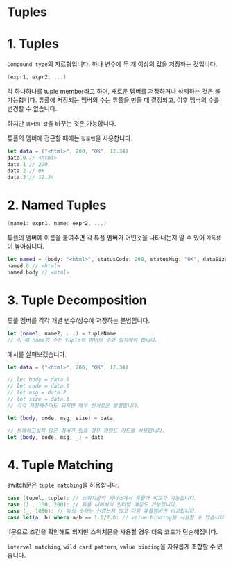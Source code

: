 # Tuples

# 1. Tuples

`Compound type`의 자료형입니다. 하나 변수에 두 개 이상의 값을 저장하는 것입니다.

```swift
(expr1, expr2, ...)
```

각 하나하나를 tuple member라고 하며, 새로운 멤버를 저장하거나 삭제하는 것은 불가능합니다. 튜플에 저장되는 멤버의 수는 튜플을 만들 때 결정되고, 이후 멤버의 수를 변경할 수 없습니다. 

하지만 `멤버의 값`을 바꾸는 것은 가능합니다.

튜플의 멤버에 접근할 때에는 `점문법`을 사용합니다.

```swift
let data = ("<html>", 200, "OK", 12.34)
data.0 // <html>
data.1 // 200
data.2 // OK
data.3 // 12.34
```

# 2. Named Tuples

```swift
(name1: expr1, name: expr2, ...)
```

튜플의 멤버에 이름을 붙여주면 각 튜플 멤버가 어떤것을 나타내는지 알 수 있어 `가독성`이 높아집니다.

```swift
let named = (body: "<html>", statusCode: 200, statusMsg: "OK", dataSize: 12.34)
named.0 // <html>
named.body // <html>
```

# 3. Tuple Decomposition

튜플 멤버를 각각 개별 변수/상수에 저장하는 문법입니다.

```swift
let (name1, name2, ...) = tupleName
// 이 때 name의 수는 tuple의 멤버의 수와 일치해야 합니다.
```

예시를 살펴보겠습니다.

```swift
let data = ("<html>", 200, "OK", 12.34)

// let body = data.0
// let code = data.1
// let msg = data.2
// let size = data.3
// 각각 저장해주어도 되지만 매우 번거로운 방법입니다. 

let (body, code, msg, size) = data

// 분해하고싶지 않은 멤버가 있을 경우 와일드 카드를 사용합니다.
let (body, code, msg, _) = data
```

# 4. Tuple Matching

switch문은 `tuple matching`을 허용합니다. 

```swift
case (tupel, tuple): // 스위치문의 케이스에서 튜플과 비교가 가능합니다.
case (1...100, 200): // 튜플 내에서의 인터벌 매칭도 가능합니다.
case (_, 1080): // 앞의 숫자는 신경쓰지 않고 다음 튜플멤버만 비교합니다.
case let(a, b) where a/b == 1.0/2.0: // value binding을 사용할 수 있습니다.
```

if문으로 조건을 확인해도 되지만 스위치문을 사용할 경우 더욱 코드가 단순해집니다.

`interval matching`, `wild card pattern`, `value binding`을 자유롭게 조합할 수 있습니다.